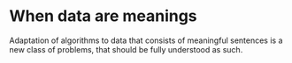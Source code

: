 # When data are meanings
Adaptation of algorithms to data that consists of meaningful sentences is a new class of problems, that should be fully understood as such.
